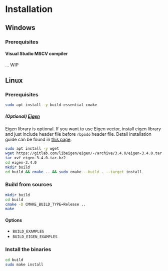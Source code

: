 # Installation

## Windows

### Prerequisites

#### Visual Studio MSCV compiler

... WIP

## Linux

### Prerequisites

```bash
sudo apt install -y build-essential cmake
```

##### (Optional) [Eigen](https://eigen.tuxfamily.org/index.php?title=Main_Page)

Eigen library is optional. If you want to use Eigen vector, install eigen library and just include header file
before ``rbpodo`` header file. Detail installation guide can be found in [this page](https://eigen.tuxfamily.org/dox/GettingStarted.html).

```bash
sudo apt install -y wget
wget https://gitlab.com/libeigen/eigen/-/archive/3.4.0/eigen-3.4.0.tar.bz2
tar xvf eigen-3.4.0.tar.bz2
cd eigen-3.4.0
mkdir build 
cd build && cmake .. && sudo cmake --build . --target install
```

### Build from sources

```bash
mkdir build
cd build
cmake -D CMAKE_BUILD_TYPE=Release .. 
make
```

#### Options

- ``BUILD_EXAMPLES``
- ``BUILD_EIGEN_EXAMPLES``

### Install the binaries

```bash
cd build 
sudo make install
```